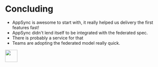 ---
---

# Concluding

- AppSync is awesome to start with, it really helped us delivery the first features fast!
- AppSync didn't lend itself to be integrated with the federated spec.
- There is probably a service for that
- Teams are adopting the federated model really quick.

<div class="abs-br m-6 flex gap-2">
<img 
        src="https://cdn.freebiesupply.com/logos/large/2x/postnl-3-logo-png-transparent.png"
        height="40"
        width="40"
    >
</div>